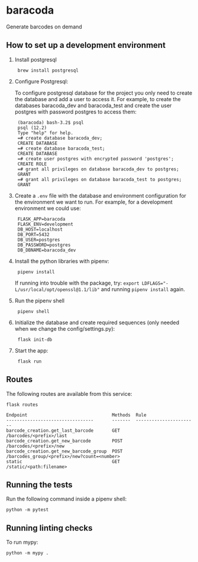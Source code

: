 # baracoda

Generate barcodes on demand

## How to set up a development environment

1. Install postgresql

        brew install postgresql

1. Configure Postgresql:

    To configure postgresql database for the project you only need to create the database and add a user
    to access it. For example, to create the databases baracoda_dev and baracoda_test and create the
    user postgres with password postgres to access them:

        (baracoda) bash-3.2$ psql
        psql (12.2)
        Type "help" for help.
        =# create database baracoda_dev;
        CREATE DATABASE
        =# create database baracoda_test;
        CREATE DATABASE
        =# create user postgres with encrypted password 'postgres';
        CREATE ROLE
        =# grant all privileges on database baracoda_dev to postgres;
        GRANT
        =# grant all privileges on database baracoda_test to postgres;
        GRANT

1. Create a `.env` file with the database and environment configuration for the environment we want
to run. For example, for a development environment we could use:

        FLASK_APP=baracoda
        FLASK_ENV=development
        DB_HOST=localhost
        DB_PORT=5432
        DB_USER=postgres
        DB_PASSWORD=postgres
        DB_DBNAME=baracoda_dev

1. Install the python libraries with pipenv:

        pipenv install

    If running into trouble with the  package, try: `export LDFLAGS="-L/usr/local/opt/openssl@1.1/lib"`
    and running `pipenv install` again.

1. Run the pipenv shell

        pipenv shell

1. Initialize the database and create required sequences (only needed when we change the config/settings.py):

        flask init-db

1. Start the app:

        flask run

## Routes

The following routes are available from this service:

    flask routes

    Endpoint                                Methods  Rule
    ---------------------------------       -------  -----------------------
    barcode_creation.get_last_barcode       GET      /barcodes/<prefix>/last
    barcode_creation.get_new_barcode        POST     /barcodes/<prefix>/new
    barcode_creation.get_new_barcode_group  POST     /barcodes_group/<prefix>/new?count=<number>
    static                                  GET      /static/<path:filename>

## Running the tests

Run the following command inside a pipenv shell:

    python -m pytest

## Running linting checks

To run mypy:

    python -m mypy .
